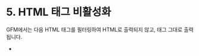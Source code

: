 # 5. HTML 태그 비활성화
GFM에서는 다음 HTML 태그를 필터링하여 HTML로 출력되지 않고, 태그 그대로 출력됩니다.

- <title>
- <textarea>
- <style>
- <xmp>
- <iframe>
- <noembed>
- <noframes>
- <script>
- <plaintext>

### 예제
```
<strong> <title> <style> <em>

<blockquote>
  <xmp> 은 필터링됩니다.  <XMP> 역시 필터링됩니다.
</blockquote>

```

### 출력
<strong> <title> <style> <em>

<blockquote>
  <xmp> 은 필터링됩니다.  <XMP> 역시 필터링됩니다.
</blockquote>

